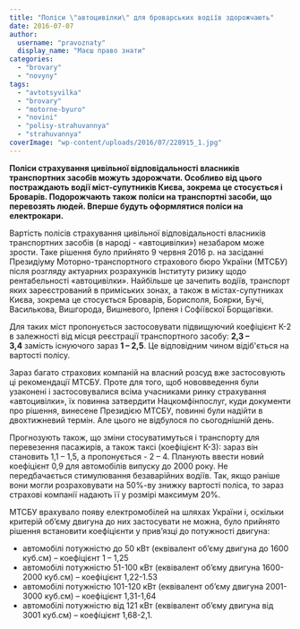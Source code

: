 ```yaml
---
title: "Поліси \"автоцивілки\" для броварських водіїв здорожчають"
date: 2016-07-07
author: 
  username: "pravoznaty"
  display_name: "Маєш право знати"
categories: 
  - "brovary"
  - "novyny"
tags: 
  - "avtotsyvilka"
  - "brovary"
  - "motorne-byuro"
  - "novini"
  - "polisy-strahuvannya"
  - "strahuvannya"
coverImage: "wp-content/uploads/2016/07/228915_1.jpg"
---
```


**Поліси страхування цивільної відповідальності власників транспортних засобів можуть здорожчати. Особливо від цього постраждають водії міст-супутників Києва, зокрема це стосується і Броварів. Подорожчають також поліси на транспортні засоби, що перевозять людей. Вперше будуть оформлятися поліси на електрокари.**

Вартість полісів страхування цивільної відповідальності власників транспортних засобів (в народі - «автоцивілки») незабаром може зрости. Таке рішення було прийнято 9 червня 2016 р. на засіданні Президіуму Моторно-транспортного страхового бюро України (МТСБУ) після розгляду актуарних розрахунків Інституту ризику щодо рентабельності «автоцивілки». Найбільше це зачепить водіїв, транспорт яких зареєстрований в приміських зонах, а також в містах-супутниках Києва, зокрема це стосується Броварів, Борисполя, Боярки, Бучі, Василькова, Вишгорода, Вишневого, Ірпеня і Софіївскої Борщагівки.

Для таких міст пропонується застосовувати підвищуючий коефіцієнт К-2 в залежності від місця реєстрації транспортного засобу: **2,3 – 3,4** замість існуючого зараз **1 – 2,5**. Це відповідним чином відіб'ється на вартості полісу.

Зараз багато страхових компаній на власний розсуд вже застосовують ці рекомендації МТСБУ. Проте для того, щоб нововведення були узаконені і застосовувалися всіма учасниками ринку страхування «автоцивілки», їх повинна затвердити Нацкомфінпослуг, куди документи про рішення, винесене Президією МТСБУ, повинні були надійти в двохтижневий термін. Але цього не відбулося по сьогоднішній день.

Прогнозують також, що зміни стосуватимуться і транспорту для перевезення пасажирів, а також таксі (коефіцієнт К-3): зараз він становить 1,1 – 1,5, а пропонується - 2 – 4. Планують ввести новий коефіцієнт 0,9 для автомобілів випуску до 2000 року. Не передбачається стимулювання безаварійних водіїв. Так, якщо раніше вони могли розраховувати на 50%-ву знижку вартості поліса, то зараз страхові компанії надають її у розмірі максимум 20%.

МТСБУ врахувало появу електромобілей на шляхах України і, оскільки критерій об’єму двигуна до них застосувати не можна, було прийнято рішення встановити коефіцієнти у прив’язці до потужності двигуна:

- автомобілі потужністю до 50 кВт (еквівалент об’єму двигуна до 1600 куб.см) – коефіцієнт 1 – 1,25
- автомобілі потужністю 51-100 кВт (еквівалент об’єму двигуна 1600-2000 куб.см) – коефіцієнт 1,22-1.53
- автомобілі потужністю 101-120 кВт (еквівалент об’єму двигуна 2001-3000 куб.см) – коефіцієнт 1,31-1,64
- автомобілі потужністю від 121 кВт (еквівалент об’єму двигуна від 3001 куб.см) – коефіцієнт 1,68-2,1.
